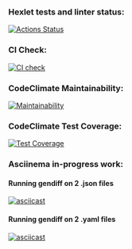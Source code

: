 ### Hexlet tests and linter status:
[![Actions Status](https://github.com/Myakot/python-project-50/actions/workflows/hexlet-check.yml/badge.svg)](https://github.com/Myakot/python-project-50/actions)

### CI Check:
[![CI check](https://github.com/Myakot/python-project-50/actions/workflows/pyci.yml/badge.svg)](https://github.com/Myakot/python-project-50/actions/workflows/pyci.yml)

### CodeClimate Maintainability:
[![Maintainability](https://api.codeclimate.com/v1/badges/e5bcf1b92ff88ca294c0/maintainability)](https://codeclimate.com/github/Myakot/python-project-50/maintainability)

### CodeClimate Test Coverage:
[![Test Coverage](https://api.codeclimate.com/v1/badges/e5bcf1b92ff88ca294c0/test_coverage)](https://codeclimate.com/github/Myakot/python-project-50/test_coverage)

### Asciinema in-progress work:
#### Running gendiff on 2 .json files
[![asciicast](https://asciinema.org/a/2yaVrXLQekZzfo5TOAq08eXHg.svg)](https://asciinema.org/a/2yaVrXLQekZzfo5TOAq08eXHg)
#### Running gendiff on 2 .yaml files
[![asciicast](https://asciinema.org/a/i4twHnFMxmAk3prokltqHmJdh.svg)](https://asciinema.org/a/i4twHnFMxmAk3prokltqHmJdh)
